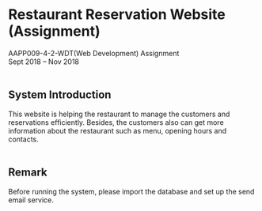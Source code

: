 # Restaurant Reservation Website (Assignment)
AAPP009-4-2-WDT(Web Development) Assignment<br/>
Sept 2018 – Nov 2018<br/><br/>

## System Introduction
This website is helping the restaurant to manage the customers and reservations efficiently. Besides, the customers also can get more information about the restaurant such as menu, opening hours and contacts.<br/><br/>

## Remark
Before running the system, please import the database and set up the send email service.
